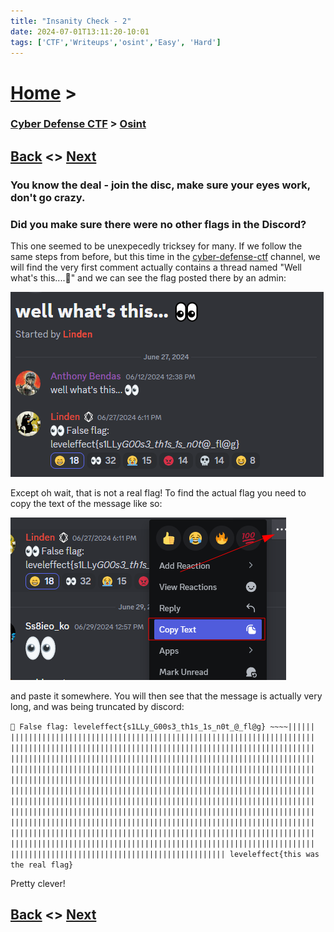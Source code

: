```yaml
---
title: "Insanity Check - 2"
date: 2024-07-01T13:11:20-10:01
tags: ['CTF','Writeups','osint','Easy', 'Hard']
---
```



# [Home](https://jjolley91.github.io/blog/) >

###  [Cyber Defense CTF](https://jjolley91.github.io/blog/level_effect_cyber_defense_ctf_2024/) >  [Osint](https://jjolley91.github.io/blog/level_effect_cyber_defense_ctf_2024/osint/)

## [Back](https://jjolley91.github.io/blog/level_effect_cyber_defense_ctf_2024/osint/insanity_check_1)  <> [Next](https://jjolley91.github.io/blog/level_effect_cyber_defense_ctf_2024/osint/git_em)

### You know the deal - join the disc, make sure your eyes work, don't go crazy.

### Did you make sure there were no other flags in the Discord?


This one seemed to be unexpecedly tricksey for many. If we follow the same steps from before, but this time in the [cyber-defense-ctf](https://discord.com/channels/755445294052933632/1250488991883591740) channel, we will find the very first comment actually contains a thread named "Well what's this....👀" and we can see the flag posted there by an admin:

![insanity_check_2_1](https://github.com/jjolley91/blog/blob/main/static/le_ctf_24/insanity_check_2_1.png?raw=true)


Except oh wait, that is not a real flag! To find the actual flag you need to copy the text of the message like so: 

![insanity_check_2_2](https://github.com/jjolley91/blog/blob/main/static/le_ctf_24/insanity_check_2_2.png?raw=true)

and paste it somewhere. You will then see that the message is actually very long, and was being truncated by discord: 

```👀 False flag: leveleffect{s1LLy_G00s3_th1s_1s_n0t_@_fl@g} ~~‎~~||​||||​||||​||||​||||​||||​||||​||||​||||​||||​||||​||||​||||​||||​||||​||||​||||​||||​||||​||||​||||​||||​||||​||||​||||​||||​||||​||||​||||​||||​||||​||||​||||​||||​||||​||||​||||​||||​||||​||||​||||​||||​||||​||||​||||​||||​||||​||||​||||​||||​||||​||||​||||​||||​||||​||||​||||​||||​||||​||||​||||​||||​||||​||||​||||​||||​||||​||||​||||​||||​||||​||||​||||​||||​||||​||||​||||​||||​||||​||||​||||​||||​||||​||||​||||​||||​||||​||||​||||​||||​||||​||||​||||​||||​||||​||||​||||​||||​||||​||||​||||​||||​||||​||||​||||​||||​||||​||||​||||​||||​||||​||||​||||​||||​||||​||||​||||​||||​||||​||||​||||​||||​||||​||||​||||​||||​||||​||||​||||​||||​||||​||||​||||​||||​||||​||||​||||​||||​||||​||||​||||​||||​||||​||||​||||​||||​||||​||||​||||​||||​||||​||||​||||​||||​||||​||||​||||​||||​||||​||||​||||​||||​||||​||||​||||​||||​||||​||||​||||​||||​||||​||||​||||​||||​||||​||||​||||​||||​||||​||||​||||​||||​||||​||||​||||​||||​||||​||||​||||​||||​||||​||||​||||​||||​||||​||||​||||​||||​|||||||||||| leveleffect{this was the real flag}```


Pretty clever!

## [Back](https://jjolley91.github.io/blog/level_effect_cyber_defense_ctf_2024/osint/insanity_check_1)  <> [Next](https://jjolley91.github.io/blog/level_effect_cyber_defense_ctf_2024/osint/git_em)